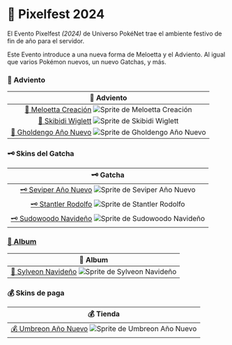 # 🎄 Pixelfest 2024

El Evento Pixelfest _(2024)_ de Universo PokéNet trae el ambiente festivo de fin de año para el servidor.

Este Evento introduce a una nueva forma de Meloetta y el Adviento. Al igual que varios Pokémon nuevos, un nuevo Gatchas, y más.

### 🔖 Adviento

| 🔖 Adviento |
| :---: |
| [🔖 Meloetta Creación](adviento-meloetta-creacion.md) ![Sprite de Meloetta Creación](../../images/pokemon/pixelfest/meloetta_planta_sprite.png)|
| [🔖 Skibidi Wiglett](adviento-wiglett-skibidi.md) ![Sprite de Skibidi Wiglett](../../images/pokemon/pixelfest/wiglett_skibidi_sprite.png)|
| [🔖 Gholdengo Año Nuevo](adviento-gholdengo-añonuevo.md) ![Sprite de Gholdengo Año Nuevo](../../images/pokemon/pixelfest/gholdengofortuna_sprite.png)|

### 🗝️ Skins del Gatcha

| 🗝️ Gatcha |
| :---: |
| [🗝️ Seviper Año Nuevo](gatcha-seviper-añonuevo.md) ![Sprite de Seviper Año Nuevo](../../images/pokemon/pixelfest/seviper_pixelfest_sprite.png)|
| [🗝️ Stantler Rodolfo](gatcha-stantler-rodolfo.md) ![Sprite de Stantler Rodolfo](../../images/pokemon/pixelfest/stantler_rodolfo_sprite.png)|
| [🗝️ Sudowoodo Navideño](gatcha-sudowoodo-navideño.md) ![Sprite de Sudowoodo Navideño](../../images/pokemon/pixelfest/sudowoodo_pixelfest_sprite.png)|

### [🔖 Album ](../../funciones/album/album_pixelfest.md)

| 🔖 Album |
| :---: |
| [🔖 Sylveon Navideño](album-sylveon-navideño.md) ![Sprite de Sylveon Navideño](../../images/pokemon/pixelfest/sylveon_pixelfest_sprite.png)|

### 💰 Skins de paga

| 💰 Tienda |
| :---: |
| [💰 Umbreon Año Nuevo](paga-umbreon-añonuevo.md) ![Sprite de Umbreon Año Nuevo](../../images/pokemon/pixelfest/umbreon_pixelfest_sprite.png)|
